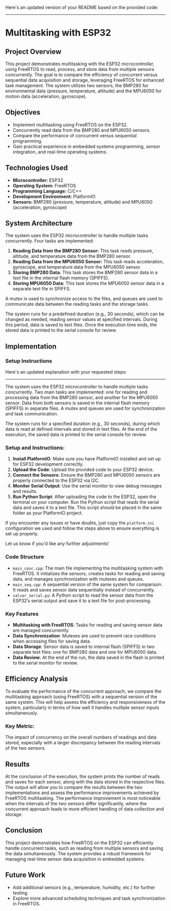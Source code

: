 Here's an updated version of your README based on the provided code:

---

# Multitasking with ESP32

## Project Overview

This project demonstrates multitasking with the ESP32 microcontroller, using FreeRTOS to read, process, and store data from multiple sensors concurrently. The goal is to compare the efficiency of concurrent versus sequential data acquisition and storage, leveraging FreeRTOS for enhanced task management. The system utilizes two sensors, the BMP280 for environmental data (pressure, temperature, altitude) and the MPU6050 for motion data (acceleration, gyroscope).

## Objectives

- Implement multitasking using FreeRTOS on the ESP32.
- Concurrently read data from the BMP280 and MPU6050 sensors.
- Compare the performance of concurrent versus sequential programming.
- Gain practical experience in embedded systems programming, sensor integration, and real-time operating systems.

## Technologies Used

- **Microcontroller:** ESP32
- **Operating System:** FreeRTOS
- **Programming Language:** C/C++
- **Development Environment:** PlatformIO
- **Sensors:** BMP280 (pressure, temperature, altitude) and MPU6050 (acceleration, gyroscope)

## System Architecture

The system uses the ESP32 microcontroller to handle multiple tasks concurrently. Four tasks are implemented:

1. **Reading Data from the BMP280 Sensor:** This task reads pressure, altitude, and temperature data from the BMP280 sensor.
2. **Reading Data from the MPU6050 Sensor:** This task reads acceleration, gyroscope, and temperature data from the MPU6050 sensor.
3. **Storing BMP280 Data:** This task stores the BMP280 sensor data in a text file in the internal flash memory (SPIFFS).
4. **Storing MPU6050 Data:** This task stores the MPU6050 sensor data in a separate text file in SPIFFS.

A mutex is used to synchronize access to the files, and queues are used to communicate data between the reading tasks and the storage tasks. 

The system runs for a predefined duration (e.g., 30 seconds), which can be changed as needed, reading sensor values at specified intervals. During this period, data is saved to text files. Once the execution time ends, the stored data is printed to the serial console for review. 

## Implementation

### Setup Instructions

Here's an updated explanation with your requested steps:

---

The system uses the ESP32 microcontroller to handle multiple tasks concurrently. Two main tasks are implemented: one for reading and processing data from the BMP280 sensor, and another for the MPU6050 sensor. Data from both sensors is saved in the internal flash memory (SPIFFS) in separate files. A mutex and queues are used for synchronization and task communication.

The system runs for a specified duration (e.g., 30 seconds), during which data is read at defined intervals and stored in text files. At the end of the execution, the saved data is printed to the serial console for review.

### Setup and Instructions:

1. **Install PlatformIO**: Make sure you have PlatformIO installed and set up for ESP32 development correctly.
2. **Upload the Code**: Upload the provided code to your ESP32 device.
3. **Connect the Sensors**: Ensure the BMP280 and MPU6050 sensors are properly connected to the ESP32 via I2C.
4. **Monitor Serial Output**: Use the serial monitor to view debug messages and results.
5. **Run Python Script**: After uploading the code to the ESP32, open the terminal on your computer. Run the Python script that reads the serial data and saves it to a text file. This script should be placed in the same folder as your PlatformIO project.

If you encounter any issues or have doubts, just copy the `platform.ini` configuration we used and follow the steps above to ensure everything is set up properly.

Let us know if you'd like any further adjustments!

### Code Structure

- `main_conc.cpp`: The main file implementing the multitasking system with FreeRTOS. It initializes the sensors, creates tasks for reading and saving data, and manages synchronization with mutexes and queues.
- `main_seq.cpp`: A sequential version of the same system for comparison. It reads and saves sensor data sequentially instead of concurrently.
- `salvar_serial.py`: A Python script to read the sensor data from the ESP32’s serial output and save it to a text file for post-processing.

### Key Features

- **Multitasking with FreeRTOS**: Tasks for reading and saving sensor data are managed concurrently.
- **Data Synchronization**: Mutexes are used to prevent race conditions when accessing files for saving data.
- **Data Storage**: Sensor data is saved to internal flash (SPIFFS) in two separate text files: one for BMP280 data and one for MPU6050 data.
- **Data Review**: At the end of the run, the data saved in the flash is printed to the serial monitor for review.

## Efficiency Analysis

To evaluate the performance of the concurrent approach, we compare the multitasking approach (using FreeRTOS) with a sequential version of the same system. This will help assess the efficiency and responsiveness of the system, particularly in terms of how well it handles multiple sensor inputs simultaneously.

### Key Metric:

The impact of concurrency on the overall numbers of readings and data stored, especially with a larger discrepancy between the reading intervals of the two sensors.

## Results

At the conclusion of the execution, the system prints the number of reads and saves for each sensor, along with the data stored in the respective files. The output will allow you to compare the results between the two implementations and assess the performance improvements achieved by FreeRTOS multitasking. The performance improvement is most noticeable when the intervals of the two sensors differ significantly, where the concurrent approach leads to more efficient handling of data collection and storage.

## Conclusion

This project demonstrates how FreeRTOS on the ESP32 can efficiently handle concurrent tasks, such as reading from multiple sensors and saving the data simultaneously. The system provides a robust framework for managing real-time sensor data acquisition in embedded systems.

## Future Work

- Add additional sensors (e.g., temperature, humidity, etc.) for further testing.
- Explore more advanced scheduling techniques and task synchronization in FreeRTOS.
